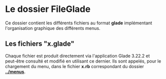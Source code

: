 ﻿# Le dossier FileGlade
Ce dossier contient les différents fichiers au format **glade** implémentant l'organisation graphique des différents menus.


## Les fichiers "x.glade"
Chaque fichier est produit directement via l'application Glade 3.22.2 et peut-être consulté et modifié en utilisant ce dernier. Ils sont appelés, pour le chargement du menu, dans le fichier **x.rb** correspondant du dossier [**\.\./menus**](../menus).
